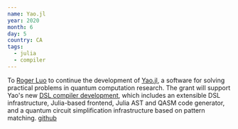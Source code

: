 ```yaml
---
name: Yao.jl
year: 2020
month: 6
day: 5
country: CA
tags:
  - julia
  - compiler
---
```

To [Roger Luo](https://rogerluo.me/) to continue the development of [Yao.jl](https://yaoquantum.org/), a software for solving practical problems in quantum computation research. The grant will support Yao's new [DSL compiler development](https://github.com/QuantumBFS/YaoLang.jl), which includes an extensible DSL infrastructure, Julia-based frontend, Julia AST and QASM code generator, and a quantum circuit simplification infrastructure based on pattern matching. [github](https://github.com/QuantumBFS/YaoLang.jl)
    
